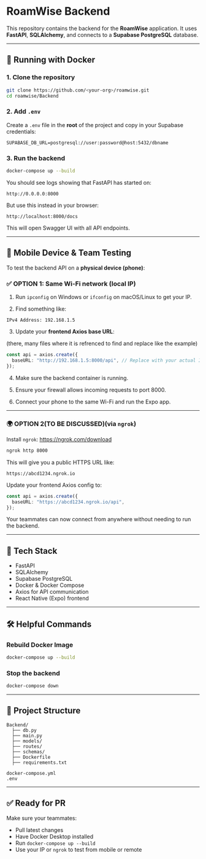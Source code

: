 # RoamWise Backend

This repository contains the backend for the **RoamWise** application. It uses **FastAPI**, **SQLAlchemy**, and connects to a **Supabase PostgreSQL** database.

---

## 🐳 Running with Docker

### 1. Clone the repository

```bash
git clone https://github.com/<your-org>/roamwise.git
cd roamwise/Backend
```

### 2. Add `.env`

Create a `.env` file in the **root** of the project and copy in your Supabase credentials:

```
SUPABASE_DB_URL=postgresql://user:password@host:5432/dbname
```

### 3. Run the backend

```bash
docker-compose up --build
```

You should see logs showing that FastAPI has started on:

```
http://0.0.0.0:8000
```

But use this instead in your browser:

```
http://localhost:8000/docs
```

This will open Swagger UI with all API endpoints.

---

## 📱 Mobile Device & Team Testing

To test the backend API on a **physical device (phone)**:

### ✅ OPTION 1: Same Wi-Fi network (local IP)

1. Run `ipconfig` on Windows or `ifconfig` on macOS/Linux to get your IP.

2. Find something like:

```
IPv4 Address: 192.168.1.5
```

3. Update your **frontend Axios base URL**:

(there, many files where it is refrenced to find and replace like the example)
```ts
const api = axios.create({
  baseURL: "http://192.168.1.5:8000/api", // Replace with your actual IP
});
```

4. Make sure the backend container is running.

5. Ensure your firewall allows incoming requests to port 8000.

6. Connect your phone to the same Wi-Fi and run the Expo app.

---

### 🌍 OPTION 2(TO BE DISCUSSED)(via `ngrok`)

Install `ngrok`: https://ngrok.com/download

```bash
ngrok http 8000
```

This will give you a public HTTPS URL like:

```
https://abcd1234.ngrok.io
```

Update your frontend Axios config to:

```ts
const api = axios.create({
  baseURL: "https://abcd1234.ngrok.io/api",
});
```

Your teammates can now connect from anywhere without needing to run the backend.

---

## 🧪 Tech Stack

- FastAPI
- SQLAlchemy
- Supabase PostgreSQL
- Docker & Docker Compose
- Axios for API communication
- React Native (Expo) frontend

---

## 🛠 Helpful Commands

### Rebuild Docker Image

```bash
docker-compose up --build
```

### Stop the backend

```bash
docker-compose down
```

---

## 📂 Project Structure

```
Backend/
  ├── db.py
  ├── main.py
  ├── models/
  ├── routes/
  ├── schemas/
  ├── Dockerfile
  ├── requirements.txt

docker-compose.yml
.env
```

---

## ✅ Ready for PR

Make sure your teammates:
- Pull latest changes
- Have Docker Desktop installed
- Run `docker-compose up --build`
- Use your IP or `ngrok` to test from mobile or remote


